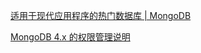[适用于现代应用程序的热门数据库 | MongoDB](https://www.mongodb.com/zh-cn)

[MongoDB 4.x 的权限管理说明](https://www.jianshu.com/p/e95c22c4ed43)



